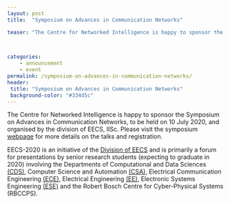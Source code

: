```yaml
---
layout: post
title:  "Symposium on Advances in Communication Networks"

teaser: "The Centre for Networked Intelligence is happy to sponsor the Symposium on Advances in Communication Networks, to be held on 10 July 2020, and organised by the division of EECS, IISc." 


 
categories:
    - announcement
    - event
permalink: /symposium-on-advances-in-communication-networks/
header:
 title: "Symposium on Advances in Communication Networks"
 background-color: "#334d5c"
---
```

The Centre for Networked Intelligence is happy to sponsor the Symposium on Advances in Communication Networks, to be held on 10 July 2020, and organised by the division of EECS, IISc. Please visit the symposium [webpage](https://eecs.iisc.ac.in/EECS2020/schedule-jul10.html) for more details on the talks and registration.

EECS-2020 is an initiative of the [Division of EECS](https://eecs.iisc.ac.in/) and is primarily a forum for presentations by senior research students (expecting to graduate in 2020) involving the Departments of Computational and Data Sciences [(CDS)](http://cds.iisc.ac.in/), Computer Science and Automation [(CSA)](http://csa.iisc.ac.in/), Electrical Communication Engineering [(ECE)](https://ece.iisc.ac.in/), Electrical Engineering [(EE)](https://ece.iisc.ac.in/), Electronic Systems Engineering [(ESE)](https://ece.iisc.ac.in/) and the Robert Bosch Centre for Cyber-Physical Systems (RBCCPS). 
